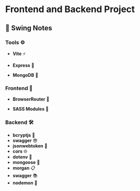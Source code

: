 # Frontend and Backend Project

## 📝 Swing Notes

### Tools ⚙️

- **Vite** ⚡️

- **Express** 🚂

- **MongoDB** 🍃

### Frontend 🎨

- **BrowserRouter** 🧭

- **SASS Modules** 🎀

### Backend 🛠️

- **bcryptjs** 🔐
- **swagger** 😎
- **jsonwebtoken** 🪪
- **cors** 🌐
- **dotenv** 🧪
- **mongoose** 🐁
- **morgan** 📋
- **swagger** 📚
- **nodemon** 🔁
